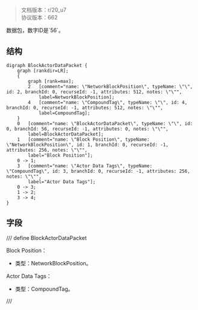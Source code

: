 # <!-- md:samp BlockActorDataPacket -->

> 文档版本：r/20_u7<br/>协议版本：662

<!-- md:samp BlockActorDataPacket -->数据包，数字ID是`56`。

## 结构

```viz
digraph BlockActorDataPacket {
	graph [rankdir=LR];
	{
		graph [rank=max];
		2	[comment="name: \"NetworkBlockPosition\", typeName: \"\", id: 2, branchId: 0, recurseId: -1, attributes: 512, notes: \"\"",
			label=NetworkBlockPosition];
		4	[comment="name: \"CompoundTag\", typeName: \"\", id: 4, branchId: 0, recurseId: -1, attributes: 512, notes: \"\"",
			label=CompoundTag];
	}
	0	[comment="name: \"BlockActorDataPacket\", typeName: \"\", id: 0, branchId: 56, recurseId: -1, attributes: 0, notes: \"\"",
		label=BlockActorDataPacket];
	1	[comment="name: \"Block Position\", typeName: \"NetworkBlockPosition\", id: 1, branchId: 0, recurseId: -1, attributes: 256, notes: \"\"",
		label="Block Position"];
	0 -> 1;
	3	[comment="name: \"Actor Data Tags\", typeName: \"CompoundTag\", id: 3, branchId: 0, recurseId: -1, attributes: 256, notes: \"\"",
		label="Actor Data Tags"];
	0 -> 3;
	1 -> 2;
	3 -> 4;
}

```

## 字段

/// define
BlockActorDataPacket

Block Position：[<!-- md:samp NetworkBlockPosition -->](refs/protocols/types/networkblockposition.md)

- 类型：NetworkBlockPosition。

Actor Data Tags：[<!-- md:samp CompoundTag -->](refs/protocols/types/compoundtag.md)

- 类型：CompoundTag。


///
